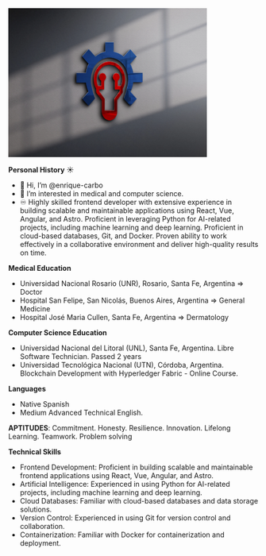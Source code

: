 <img src="https://github.com/enrique-carbo/enrique-carbo/blob/main/adiseniar-mockup.webp?raw=true" width="400" height="300" alt="Mockup">

**Personal History** :sunny:

- 👋 Hi, I’m @enrique-carbo
- 👀 I’m interested in medical and computer science.
- ♾️ Highly skilled frontend developer with extensive experience in building scalable and maintainable applications using React, Vue, Angular, and Astro. Proficient in leveraging Python for AI-related projects, including machine learning and deep learning. Proficient in cloud-based databases, Git, and Docker. Proven ability to work effectively in a collaborative environment and deliver high-quality results on time.


**Medical Education**

- Universidad Nacional Rosario (UNR), Rosario, Santa Fe, Argentina => Doctor
- Hospital San Felipe, San Nicolás, Buenos Aires, Argentina => General Medicine
- Hospital José Maria Cullen, Santa Fe, Argentina => Dermatology

**Computer Science Education**

- Universidad Nacional del Litoral (UNL), Santa Fe, Argentina. Libre Software Technician. Passed 2 years
- Universidad Tecnológica Nacional (UTN), Córdoba, Argentina. Blockchain Development with Hyperledger Fabric - Online Course.

**Languages**

- Native Spanish
- Medium Advanced Technical English.

**APTITUDES**: Commitment. Honesty. Resilience. Innovation. Lifelong Learning. Teamwork. Problem solving

**Technical Skills** 

- Frontend Development: Proficient in building scalable and maintainable frontend applications using React, Vue, Angular, and Astro.
- Artificial Intelligence: Experienced in using Python for AI-related projects, including machine learning and deep learning.
- Cloud Databases: Familiar with cloud-based databases and data storage solutions.
- Version Control: Experienced in using Git for version control and collaboration.
- Containerization: Familiar with Docker for containerization and deployment.



<!---
enrique-carbo/enrique-carbo is a ✨ special ✨ repository because its `README.md` (this file) appears on your GitHub profile.
You can click the Preview link to take a look at your changes.

Repo emojis https://www.webfx.com/tools/emoji-cheat-sheet/
--->
